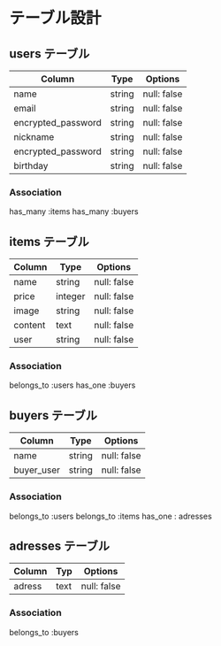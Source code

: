 # テーブル設計

## users テーブル
| Column              | Type   | Options     |
|---------------------|--------|-------------|
| name                | string | null: false |
| email               | string | null: false |
| encrypted_password  | string | null: false |
| nickname            | string | null: false |
| encrypted_password  | string | null: false |
| birthday            | string | null: false |

### Association
has_many :items
has_many :buyers


## items テーブル

| Column    | Type    | Options     |
|-----------|---------|-------------|
| name      | string  | null: false |
| price     | integer | null: false |
| image     | string  | null: false |
| content   | text    | null: false |
| user      | string  | null: false |

### Association
belongs_to :users
has_one :buyers


## buyers テーブル

| Column      | Type    | Options     |
|-------------|---------|-------------|
| name        | string  | null: false |
| buyer_user  | string  | null: false |

### Association
belongs_to :users
belongs_to :items
has_one : adresses


## adresses テーブル

| Column      | Typ   | Options     |
|-------------|-------|-------------|
| adress      | text  | null: false |

### Association
belongs_to :buyers